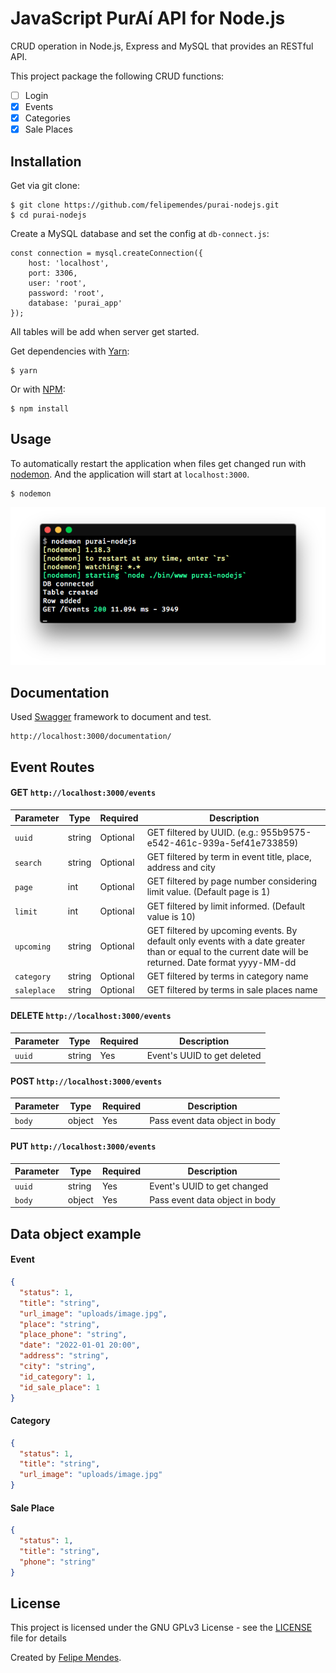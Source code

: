 # JavaScript PurAí API for Node.js
CRUD operation in Node.js, Express and MySQL that provides an RESTful API.

This project package the following CRUD functions:
- [ ] Login
- [x] Events
- [x] Categories
- [x] Sale Places

 ## Installation
Get via git clone:
```
$ git clone https://github.com/felipemendes/purai-nodejs.git
$ cd purai-nodejs
```

Create a MySQL database and set the config at `db-connect.js`:
```
const connection = mysql.createConnection({
    host: 'localhost',
    port: 3306,
    user: 'root',
    password: 'root',
    database: 'purai_app'
});
```
All tables will be add when server get started.

Get dependencies with [Yarn](https://github.com/yarnpkg/yarn):
```
$ yarn
```

Or with [NPM](http://npmjs.org/):
```
$ npm install
```

## Usage
To automatically restart the application when files get changed run with [nodemon](https://github.com/remy/nodemon).
And the application will start at `localhost:3000`.

```
$ nodemon
```
![nodemon](/screenshots/nodemon.png "nodemon")

## Documentation
Used [Swagger](https://swagger.io/) framework to document and test.
```
http://localhost:3000/documentation/
```

## Event Routes

#### GET `http://localhost:3000/events`

| Parameter | Type | Required | Description
| --------- | ---- | -------- | ----------- |
| `uuid` | string | Optional | GET filtered by UUID. (e.g.: 955b9575-e542-461c-939a-5ef41e733859) |
| `search` | string | Optional | GET filtered by term in event title, place, address and city |
| `page` | int | Optional |GET filtered by page number considering limit value. (Default page is 1) |
| `limit` | int | Optional | GET filtered by limit informed. (Default value is 10) |
| `upcoming` | string | Optional | GET filtered by upcoming events. By default only events with a date greater than or equal to the current date will be returned. Date format yyyy-MM-dd |
| `category` | string | Optional | GET filtered by terms in category name |
| `saleplace` | string | Optional | GET filtered by terms in sale places name |

#### DELETE `http://localhost:3000/events`
| Parameter | Type | Required | Description
| --------- | ---- | -------- | ----------- |
| `uuid` | string | Yes | Event's UUID to get deleted |

#### POST `http://localhost:3000/events`
| Parameter | Type | Required | Description
| --------- | ---- | -------- | ----------- |
| `body` | object | Yes | Pass event data object in body |

#### PUT `http://localhost:3000/events`
| Parameter | Type | Required | Description
| --------- | ---- | -------- | ----------- |
| `uuid` | string | Yes | Event's UUID to get changed |
| `body` | object | Yes | Pass event data object in body |

## Data object example

#### Event
```json
{
  "status": 1,
  "title": "string",
  "url_image": "uploads/image.jpg",
  "place": "string",
  "place_phone": "string",
  "date": "2022-01-01 20:00",
  "address": "string",
  "city": "string",
  "id_category": 1,
  "id_sale_place": 1
}
```

#### Category
```json
{
  "status": 1,
  "title": "string",
  "url_image": "uploads/image.jpg"
}
```

#### Sale Place
```json
{
  "status": 1,
  "title": "string",
  "phone": "string"
}
```

## License
This project is licensed under the GNU GPLv3 License - see the [LICENSE](LICENSE) file for details

Created by [Felipe Mendes](https://github.com/felipemendes).
